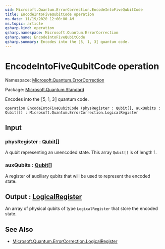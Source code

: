 ```yaml
---
uid: Microsoft.Quantum.ErrorCorrection.EncodeIntoFiveQubitCode
title: EncodeIntoFiveQubitCode operation
ms.date: 11/19/2020 12:00:00 AM
ms.topic: article
qsharp.kind: operation
qsharp.namespace: Microsoft.Quantum.ErrorCorrection
qsharp.name: EncodeIntoFiveQubitCode
qsharp.summary: Encodes into the ⟦5, 1, 3⟧ quantum code.
---
```


# EncodeIntoFiveQubitCode operation

Namespace: [Microsoft.Quantum.ErrorCorrection](xref:Microsoft.Quantum.ErrorCorrection)

Package: [Microsoft.Quantum.Standard](https://nuget.org/packages/Microsoft.Quantum.Standard)


Encodes into the ⟦5, 1, 3⟧ quantum code.

```qsharp
operation EncodeIntoFiveQubitCode (physRegister : Qubit[], auxQubits : Qubit[]) : Microsoft.Quantum.ErrorCorrection.LogicalRegister
```


## Input

### physRegister : [Qubit](xref:microsoft.quantum.lang-ref.qubit)[]

A qubit representing an unencoded state. This array `Qubit[]` is oflength 1.


### auxQubits : [Qubit](xref:microsoft.quantum.lang-ref.qubit)[]

A register of auxiliary qubits that will be used to represent theencoded state.



## Output : [LogicalRegister](xref:Microsoft.Quantum.ErrorCorrection.LogicalRegister)

An array of physical qubits of type `LogicalRegister` that store theencoded state.

## See Also

- [Microsoft.Quantum.ErrorCorrection.LogicalRegister](xref:Microsoft.Quantum.ErrorCorrection.LogicalRegister)